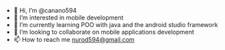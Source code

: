 - 👋 Hi, I’m @canano594
- 👀 I’m interested in mobile development
- 🌱 I’m currently learning POO with java and the android studio framework
- 💞️ I’m looking to collaborate on mobile applications development
- 📫 How to reach me nurod594@gmail.com

<!---
canano594/canano594 is a ✨ special ✨ repository because its `README.md` (this file) appears on your GitHub profile.
You can click the Preview link to take a look at your changes.
--->
